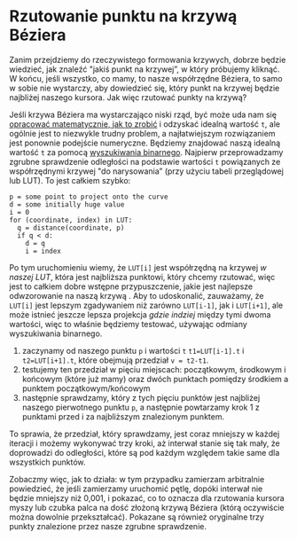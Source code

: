 # Rzutowanie punktu na krzywą Béziera

Zanim przejdziemy do rzeczywistego formowania krzywych, dobrze będzie wiedzieć, jak znaleźć "jakiś punkt na krzywej”, w który próbujemy kliknąć. W końcu, jeśli wszystko, co mamy, to nasze współrzędne Béziera, to samo w sobie nie wystarczy, aby dowiedzieć się, który punkt na krzywej będzie najbliżej naszego kursora. Jak więc rzutować punkty na krzywą?

Jeśli krzywa Béziera ma wystarczająco niski rząd, być może uda 
nam się [opracować matematycznie, jak to zrobić](https://web.archive.org/web/20140713004709/http://jazzros.blogspot.com/2011/03/projecting-point-on-bezier-curve.html) 
i odzyskać idealną wartość `t`, ale ogólnie jest to niezwykle trudny problem, 
a najłatwiejszym rozwiązaniem jest ponownie podejście numeryczne. 
Będziemy znajdować naszą idealną wartość `t` za pomocą
[wyszukiwania binarnego](https://en.wikipedia.org/wiki/Binary_search_algorithm). 
Najpierw przeprowadzamy zgrubne sprawdzenie odległości na podstawie wartości `t` powiązanych ze współrzędnymi krzywej "do narysowania” (przy użyciu tabeli przeglądowej lub LUT). To jest całkiem szybko:
```
p = some point to project onto the curve
d = some initially huge value
i = 0
for (coordinate, index) in LUT:
  q = distance(coordinate, p)
  if q < d:
    d = q
    i = index
```

Po tym uruchomieniu wiemy, że `LUT[i]` jest współrzędną na krzywej _w naszej LUT_, która jest najbliższa punktowi, który chcemy rzutować, więc jest to całkiem dobre wstępne przypuszczenie, jakie jest najlepsze odwzorowanie na naszą krzywą . Aby to udoskonalić, zauważamy, że `LUT[i]` jest lepszym zgadywaniem niż zarówno `LUT[i-1]`, jak i `LUT[i+1]`, ale może istnieć jeszcze lepsza projekcja _gdzie indziej_ między tymi dwoma wartości, więc to właśnie będziemy testować, używając odmiany wyszukiwania binarnego.

1. zaczynamy od naszego punktu `p` i wartości `t` `t1=LUT[i-1].t` i `t2=LUT[i+1].t`, które obejmują przedział `v = t2-t1`.
2. testujemy ten przedział w pięciu miejscach: początkowym, środkowym i końcowym (które już mamy) oraz dwóch punktach pomiędzy środkiem a punktem początkowym/końcowym
3. następnie sprawdzamy, który z tych pięciu punktów jest najbliżej naszego pierwotnego punktu `p`, a następnie powtarzamy krok 1 z punktami przed i za najbliższym znalezionym punktem.

To sprawia, że przedział, który sprawdzamy, jest coraz mniejszy w każdej iteracji i możemy wykonywać trzy kroki, aż interwał stanie się tak mały, że doprowadzi do odległości, które są pod każdym względem takie same dla wszystkich punktów.

Zobaczmy więc, jak to działa: w tym przypadku zamierzam arbitralnie powiedzieć, że jeśli zamierzamy uruchomić pętlę, dopóki interwał nie będzie mniejszy niż 0,001, i pokazać, co to oznacza dla rzutowania kursora myszy lub czubka palca na dość złożoną krzywą Béziera (którą oczywiście można dowolnie przekształcać). Pokazane są również oryginalne trzy punkty znalezione przez nasze zgrubne sprawdzenie.

<graphics-element title="Rzutowanie punktu na krzywą Béziera" width="400" height="400" src="./project.js"></graphics-element>
